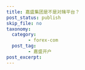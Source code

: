 ```yaml
---
title: 嘉盛集团是不是对赌平台？
post_status: publish
skip_file: no
taxonomy:
  category:
        - forex-com
  post_tag:
        - 嘉盛开户
post_excerpt: 
---
```

